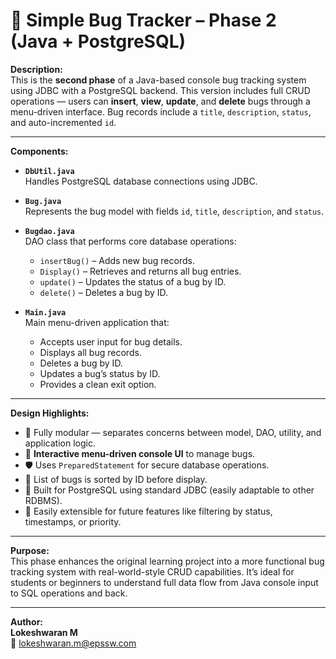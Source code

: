 # 🐞 Simple Bug Tracker – Phase 2 (Java + PostgreSQL)

**Description:**  
This is the **second phase** of a Java-based console bug tracking system using JDBC with a PostgreSQL backend. This version includes full CRUD operations — users can **insert**, **view**, **update**, and **delete** bugs through a menu-driven interface. Bug records include a `title`, `description`, `status`, and auto-incremented `id`.

---

**Components:**  
- **`DbUtil.java`**  
  Handles PostgreSQL database connections using JDBC.

- **`Bug.java`**  
  Represents the bug model with fields `id`, `title`, `description`, and `status`.

- **`Bugdao.java`**  
  DAO class that performs core database operations:
  - `insertBug()` – Adds new bug records.
  - `Display()` – Retrieves and returns all bug entries.
  - `update()` – Updates the status of a bug by ID.
  - `delete()` – Deletes a bug by ID.

- **`Main.java`**  
  Main menu-driven application that:
  - Accepts user input for bug details.
  - Displays all bug records.
  - Deletes a bug by ID.
  - Updates a bug’s status by ID.
  - Provides a clean exit option.

---

**Design Highlights:**  
- 🧩 Fully modular — separates concerns between model, DAO, utility, and application logic.  
- 🧪 **Interactive menu-driven console UI** to manage bugs.  
- 🛡️ Uses `PreparedStatement` for secure database operations.  
- 🧹 List of bugs is sorted by ID before display.  
- 🐘 Built for PostgreSQL using standard JDBC (easily adaptable to other RDBMS).  
- 🔄 Easily extensible for future features like filtering by status, timestamps, or priority.

---

**Purpose:**  
This phase enhances the original learning project into a more functional bug tracking system with real-world-style CRUD capabilities. It’s ideal for students or beginners to understand full data flow from Java console input to SQL operations and back.

---

**Author:**  
**Lokeshwaran M**  
📧 lokeshwaran.m@epssw.com
